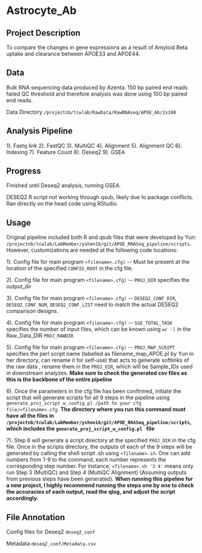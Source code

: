 # Astrocyte_Ab

## Project Description
To compare the changes in gene expressions as a result of Amyloid Beta uptake and clearance between APOE33 and APOE44.

## Data
Bulk RNA sequencing data produced by Azenta. 150 bp paired end reads failed QC threshold and therefore analysis was done using 100 bp paired end reads.

Data Directory `/projectnb/tcwlab/RawData/RawRNAseq/APOE_Ab/2x100`

## Analysis Pipeline
1). Fastq link
2). FastQC
3). MultiQC
4). Alignment
5). Alignment QC
6). Indexing
7). Feature Count
8). Deseq2
9). GSEA

## Progress
Finished until Deseq2 analysis, running GSEA.

DESEQ2 R script not working through qsub, likely due to package conflicts. Ran directly on the head code using RStudio.

## Usage

Original pipeline included both R and qsub files that were developed by Yun: `/projectnb/tcwlab/LabMember/yshen16/git/APOE_RNASeq_pipeline/scripts`. However, customizations are needed at the following code locations:

1). Config file for main program `<filename>.cfg)` -- Must be present at the location of the specified `CONFIG_ROOT` in the cfg file.

2). Config file for main program `<filename>.cfg)` -- `PROJ_DIR` specifies the output_dir

3). Config file for main program `<filename>.cfg)` -- `DESEQ2_CONF_DIR`, `DESEQ2_CONF_NUM`, `DESEQ2_CONF_LIST` need to match the actual DESEQ2 comparison designs.

4). Config file for main program `<filename>.cfg)` -- `SGE_TOTAL_TASK` specifies the number of input files, which can be known using `wc -l` in the Raw_Data_DIR `PROJ_RAWDIR`

5). Config file for main program `<filename>.cfg)` -- `PROJ_MAP_SCRIPT` specifies the perl script name (labelled as filename_map_APOE.pl by Yun in her directory, can rename it for self-use) that acts to generate softlinks of the raw data , rename them in the `PROJ_DIR`, which will be Sample_IDs used in downstream analyzes. **Make sure to check the generated csv files as this is the backbone of the entire pipeline**

6). Once the parameters in the cfg file has been confirmed, initiate the script that will generate scripts for all 9 steps in the pipeline using `generate_proj_script_w_config.pl /path to your cfg file/<filename>.cfg`. **The directory where you run this command must have all the files in `/projectnb/tcwlab/LabMember/yshen16/git/APOE_RNASeq_pipeline/scripts`, which includes the `generate_proj_script_w_config.pl ` file**

7). Step 6 will generate a script directory at the specified `PROJ_DIR` in the cfg file. Once in the scripts directory, the outputs of each of the 9 steps will be generated by calling the shell script <filename>.sh using `<filename>.sh`. One can add numbers from 1-9 to the command, each number represents the corresponding step number. For instance, `<filename>.sh '3 4'` means only run Step 3 (MultiQC) and Step 4 (MultiQC Alignment) (Assuming outputs from previous steps have been generated). **When running this pipeline for a new project, I highly recommend running the steps one by one to check the accuracies of each output, read the qlog, and adjust the script accordingly.**

## File Annotation

Config files for Deseq2 `deseq2_conf` 

Metadata `deseq2_conf/Metadata.csv`
